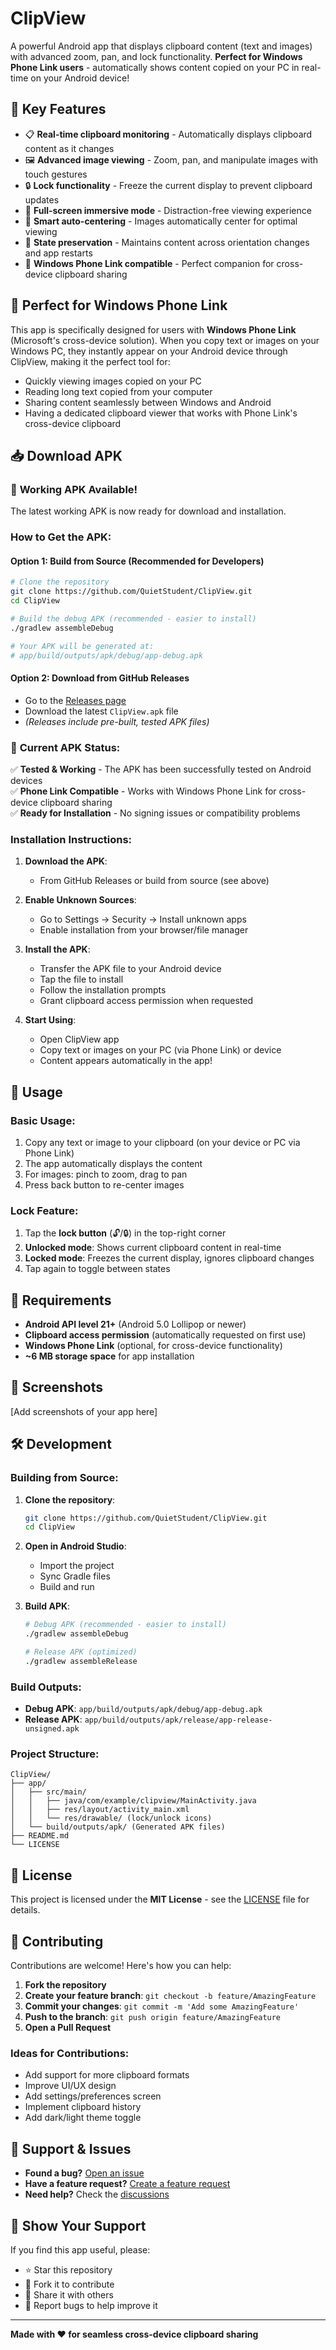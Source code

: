 # ClipView

A powerful Android app that displays clipboard content (text and images) with advanced zoom, pan, and lock functionality. **Perfect for Windows Phone Link users** - automatically shows content copied on your PC in real-time on your Android device!

## 🌟 Key Features

- 📋 **Real-time clipboard monitoring** - Automatically displays clipboard content as it changes
- 🖼️ **Advanced image viewing** - Zoom, pan, and manipulate images with touch gestures
- 🔒 **Lock functionality** - Freeze the current display to prevent clipboard updates
- 📱 **Full-screen immersive mode** - Distraction-free viewing experience
- 🎯 **Smart auto-centering** - Images automatically center for optimal viewing
- 💾 **State preservation** - Maintains content across orientation changes and app restarts
- 🔗 **Windows Phone Link compatible** - Perfect companion for cross-device clipboard sharing

## 📱 Perfect for Windows Phone Link

This app is specifically designed for users with **Windows Phone Link** (Microsoft's cross-device solution). When you copy text or images on your Windows PC, they instantly appear on your Android device through ClipView, making it the perfect tool for:

- Quickly viewing images copied on your PC
- Reading long text copied from your computer
- Sharing content seamlessly between Windows and Android
- Having a dedicated clipboard viewer that works with Phone Link's cross-device clipboard

## 📥 Download APK

### 🎯 **Working APK Available!**
The latest working APK is now ready for download and installation.

### How to Get the APK:

#### Option 1: Build from Source (Recommended for Developers)
```bash
# Clone the repository
git clone https://github.com/QuietStudent/ClipView.git
cd ClipView

# Build the debug APK (recommended - easier to install)
./gradlew assembleDebug

# Your APK will be generated at:
# app/build/outputs/apk/debug/app-debug.apk
```

#### Option 2: Download from GitHub Releases
- Go to the [Releases page](../../releases)
- Download the latest `ClipView.apk` file
- *(Releases include pre-built, tested APK files)*

### 📍 **Current APK Status:**
✅ **Tested & Working** - The APK has been successfully tested on Android devices  
✅ **Phone Link Compatible** - Works with Windows Phone Link for cross-device clipboard sharing  
✅ **Ready for Installation** - No signing issues or compatibility problems

### Installation Instructions:

1. **Download the APK**:
   - From GitHub Releases or build from source (see above)

2. **Enable Unknown Sources**:
   - Go to Settings → Security → Install unknown apps
   - Enable installation from your browser/file manager

3. **Install the APK**:
   - Transfer the APK file to your Android device
   - Tap the file to install
   - Follow the installation prompts
   - Grant clipboard access permission when requested

4. **Start Using**:
   - Open ClipView app
   - Copy text or images on your PC (via Phone Link) or device
   - Content appears automatically in the app!

## 🚀 Usage

### Basic Usage:
1. Copy any text or image to your clipboard (on your device or PC via Phone Link)
2. The app automatically displays the content
3. For images: pinch to zoom, drag to pan
4. Press back button to re-center images

### Lock Feature:
1. Tap the **lock button** (🔓/🔒) in the top-right corner
2. **Unlocked mode**: Shows current clipboard content in real-time
3. **Locked mode**: Freezes the current display, ignores clipboard changes
4. Tap again to toggle between states

## 🔧 Requirements

- **Android API level 21+** (Android 5.0 Lollipop or newer)
- **Clipboard access permission** (automatically requested on first use)
- **Windows Phone Link** (optional, for cross-device functionality)
- **~6 MB storage space** for app installation

## 📸 Screenshots

[Add screenshots of your app here]

## 🛠️ Development

### Building from Source:

1. **Clone the repository**:
   ```bash
   git clone https://github.com/QuietStudent/ClipView.git
   cd ClipView
   ```

2. **Open in Android Studio**:
   - Import the project
   - Sync Gradle files
   - Build and run

3. **Build APK**:
   ```bash
   # Debug APK (recommended - easier to install)
   ./gradlew assembleDebug
   
   # Release APK (optimized)
   ./gradlew assembleRelease
   ```

### Build Outputs:
- **Debug APK**: `app/build/outputs/apk/debug/app-debug.apk`
- **Release APK**: `app/build/outputs/apk/release/app-release-unsigned.apk`

### Project Structure:
```
ClipView/
├── app/
│   ├── src/main/
│   │   ├── java/com/example/clipview/MainActivity.java
│   │   ├── res/layout/activity_main.xml
│   │   └── res/drawable/ (lock/unlock icons)
│   └── build/outputs/apk/ (Generated APK files)
├── README.md
└── LICENSE
```

## 📝 License

This project is licensed under the **MIT License** - see the [LICENSE](LICENSE) file for details.

## 🤝 Contributing

Contributions are welcome! Here's how you can help:

1. **Fork the repository**
2. **Create your feature branch**: `git checkout -b feature/AmazingFeature`
3. **Commit your changes**: `git commit -m 'Add some AmazingFeature'`
4. **Push to the branch**: `git push origin feature/AmazingFeature`
5. **Open a Pull Request**

### Ideas for Contributions:
- Add support for more clipboard formats
- Improve UI/UX design
- Add settings/preferences screen
- Implement clipboard history
- Add dark/light theme toggle

## 🐛 Support & Issues

- **Found a bug?** [Open an issue](../../issues)
- **Have a feature request?** [Create a feature request](../../issues)
- **Need help?** Check the [discussions](../../discussions)

## 🌟 Show Your Support

If you find this app useful, please:
- ⭐ Star this repository
- 🍴 Fork it to contribute
- 📢 Share it with others
- 🐛 Report bugs to help improve it

---

**Made with ❤️ for seamless cross-device clipboard sharing**
